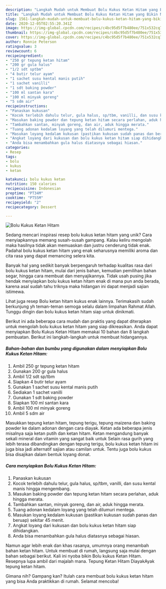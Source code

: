 ```yaml
---
description: "Langkah Mudah untuk Membuat Bolu Kukus Ketan Hitam yang Bikin Ngiler"
title: "Langkah Mudah untuk Membuat Bolu Kukus Ketan Hitam yang Bikin Ngiler"
slug: 1561-langkah-mudah-untuk-membuat-bolu-kukus-ketan-hitam-yang-bikin-ngiler
date: 2020-12-05T02:55:20.341Z
image: https://img-global.cpcdn.com/recipes/c4bc95d5f7b480ee/751x532cq70/bolu-kukus-ketan-hitam-foto-resep-utama.jpg
thumbnail: https://img-global.cpcdn.com/recipes/c4bc95d5f7b480ee/751x532cq70/bolu-kukus-ketan-hitam-foto-resep-utama.jpg
cover: https://img-global.cpcdn.com/recipes/c4bc95d5f7b480ee/751x532cq70/bolu-kukus-ketan-hitam-foto-resep-utama.jpg
author: Ronnie Peterson
ratingvalue: 3
reviewcount: 6
recipeingredient:
- "250 gr tepung ketan hitam"
- "200 gr gula halus"
- "1/2 sdt sptbm"
- "4 butir telur ayam"
- "1 sachet susu kental manis putih"
- "1 sachet vanilli"
- "1 sdt baking powder"
- "100 ml santan kara"
- "100 ml minyak goreng"
- "5 sdm air"
recipeinstructions:
- "Panaskan kukusan"
- "Kocok terlebih dahulu telur, gula halus, sp/tbm, vanilli, dan susu kental manis hingga mengembang."
- "Masukan baking powder dan tepung ketan hitam secara perlahan, aduk hingga merata."
- "Tambahkan santan, minyak goreng, dan air, aduk hingga merata."
- "Tuang adonan kedalam loyang yang telah dilumuri mentega."
- "Masukan loyang kedalam kukusan (pastikan kukusan sudah panas dan beruap) sekitar 45 menit."
- "Angkat loyang dari kukusan dan bolu kukus ketan hitam siap dihidangkan."
- "Anda bisa menambahkan gula halus diatasnya sebagai hiasan."
categories:
- Resep
tags:
- bolu
- kukus
- ketan

katakunci: bolu kukus ketan 
nutrition: 150 calories
recipecuisine: Indonesian
preptime: "PT34M"
cooktime: "PT55M"
recipeyield: "2"
recipecategory: Dessert

---
```



![Bolu Kukus Ketan Hitam](https://img-global.cpcdn.com/recipes/c4bc95d5f7b480ee/751x532cq70/bolu-kukus-ketan-hitam-foto-resep-utama.jpg)

Sedang mencari inspirasi resep bolu kukus ketan hitam yang unik? Cara menyiapkannya memang susah-susah gampang. Kalau keliru mengolah maka hasilnya tidak akan memuaskan dan justru cenderung tidak enak. Padahal bolu kukus ketan hitam yang enak seharusnya memiliki aroma dan cita rasa yang dapat memancing selera kita.

Banyak hal yang sedikit banyak berpengaruh terhadap kualitas rasa dari bolu kukus ketan hitam, mulai dari jenis bahan, kemudian pemilihan bahan segar, hingga cara membuat dan menyajikannya. Tidak usah pusing jika hendak menyiapkan bolu kukus ketan hitam enak di mana pun anda berada, karena asal sudah tahu triknya maka hidangan ini dapat menjadi sajian istimewa.

Lihat juga resep Bolu ketan hitam kukus enak lainnya. Terimakasih sudah berkunjung yh teman-teman semoga selalu dalam limpahan Rahmat Allah. Tunggu dingin dan bolu kukus ketan hitam siap untuk dinikmati.


Berikut ini ada beberapa cara mudah dan praktis yang dapat diterapkan untuk mengolah bolu kukus ketan hitam yang siap dikreasikan. Anda dapat menyiapkan Bolu Kukus Ketan Hitam memakai 10 bahan dan 8 langkah pembuatan. Berikut ini langkah-langkah untuk membuat hidangannya.

<!--inarticleads1-->

##### Bahan-bahan dan bumbu yang digunakan dalam menyiapkan Bolu Kukus Ketan Hitam:

1. Ambil 250 gr tepung ketan hitam
1. Gunakan 200 gr gula halus
1. Ambil 1/2 sdt sp/tbm
1. Siapkan 4 butir telur ayam
1. Gunakan 1 sachet susu kental manis putih
1. Sediakan 1 sachet vanilli
1. Gunakan 1 sdt baking powder
1. Siapkan 100 ml santan kara
1. Ambil 100 ml minyak goreng
1. Ambil 5 sdm air


Masukkan tepung ketan hitam, tepung terigu, tepung maizena dan baking powder ke dalam adonan dengan cara diayak. Ketan ada beberapa jenis misalnya saja ketan putih dan ketan hitam. Ketan mengandung banyak sekali mineral dan vitamin yang sangat baik untuk Selain rasa gurih yang lebih terasa dibandingkan dengan tepung terigu, bolu kukus ketan hitam ini juga bisa jadi alternatif sajian atau camilan untuk. Tentu juga bolu kukus bisa disajikan dalam bentuk loyang donat. 

<!--inarticleads2-->

##### Cara menyiapkan Bolu Kukus Ketan Hitam:

1. Panaskan kukusan
1. Kocok terlebih dahulu telur, gula halus, sp/tbm, vanilli, dan susu kental manis hingga mengembang.
1. Masukan baking powder dan tepung ketan hitam secara perlahan, aduk hingga merata.
1. Tambahkan santan, minyak goreng, dan air, aduk hingga merata.
1. Tuang adonan kedalam loyang yang telah dilumuri mentega.
1. Masukan loyang kedalam kukusan (pastikan kukusan sudah panas dan beruap) sekitar 45 menit.
1. Angkat loyang dari kukusan dan bolu kukus ketan hitam siap dihidangkan.
1. Anda bisa menambahkan gula halus diatasnya sebagai hiasan.


Namun agar lebih enak dan khas rasanya, umumnya orang menambah bahan ketan hitam. Untuk membuat di rumah, langsung saja mulai dengan bahan sebagai berikut. Kali ini nyoba bikin Bolu kukus Ketan Hitam. Resepnya lupa ambil dari majalah mana. Tepung Ketan Hitam DiayakAyak tepung ketan hitam. 

Gimana nih? Gampang kan? Itulah cara membuat bolu kukus ketan hitam yang bisa Anda praktikkan di rumah. Selamat mencoba!
